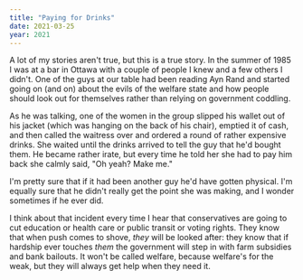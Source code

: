 ```yaml
---
title: "Paying for Drinks"
date: 2021-03-25
year: 2021
---
```


A lot of my stories aren't true, but this is a true story.
In the summer of 1985 I was at a bar in Ottawa with a couple of people I knew
and a few others I didn't.
One of the guys at our table had been reading Ayn Rand
and started going on (and on) about the evils of the welfare state
and how people should look out for themselves
rather than relying on government coddling.

As he was talking,
one of the women in the group slipped his wallet out of his jacket
(which was hanging on the back of his chair),
emptied it of cash,
and then called the waitress over and ordered a round of rather expensive drinks.
She waited until the drinks arrived to tell the guy that he'd bought them.
He became rather irate,
but every time he told her she had to pay him back she calmly said, "Oh yeah? Make me."

I'm pretty sure that if it had been another guy he'd have gotten physical.
I'm equally sure that he didn't really get the point she was making,
and I wonder sometimes if he ever did.

I think about that incident every time I hear that conservatives
are going to cut education or health care or public transit or voting rights.
They know that when push comes to shove, *they* will be looked after:
they know that if hardship ever touches *them*
the government will step in with farm subsidies and bank bailouts.
It won't be called welfare,
because welfare's for the weak,
but they will always get help when they need it.
